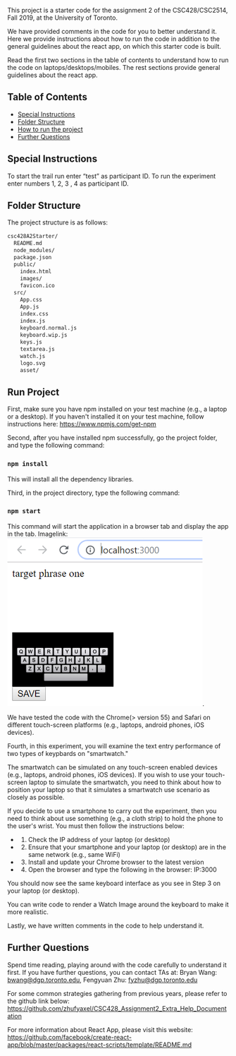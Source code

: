 This project is a starter code for the assignment 2 of the CSC428/CSC2514, Fall 2019, at the University of Toronto.

We have provided comments in the code for you to better understand it. Here we provide instructions about how to run the code in addition to the general guidelines about the react app, on which this starter code is built.

Read the first two sections in the table of contents to understand how to run the code on laptops/desktops/mobiles. The rest sections provide general guidelines about the react app.


## Table of Contents
- [Special Instructions](#special-instructions)
- [Folder Structure](#folder-structure)
- [How to run the project](#run-project)
- [Further Questions](#further-questions)

## Special Instructions

To start the trail run enter “test” as participant ID.
To run the experiment enter numbers 1, 2, 3 , 4 as participant ID.
 
## Folder Structure
The project structure is as follows:

```
csc428A2Starter/
  README.md
  node_modules/
  package.json
  public/
    index.html
    images/
    favicon.ico
  src/
    App.css
    App.js
    index.css
    index.js
    keyboard.normal.js
    keyboard.wip.js
    keys.js
    textarea.js
    watch.js
    logo.svg
    asset/
```

## Run Project

First, make sure you have npm installed on your test machine (e.g., a laptop or a desktop).
If you haven't installed it on your test machine, follow instructions here: https://www.npmjs.com/get-npm

Second, after you have installed npm successfully, go the project folder, and type the following command:

### `npm install`

This will install all the dependency libraries.

Third, in the project directory, type the following command:
### `npm start`

This command will start the application in a browser tab and display the app in the tab. Imagelink: 
![Preview of the app in a browser](app_start_img.PNG).

We have tested the code with the Chrome(> version 55) and Safari on different touch-screen platforms (e.g., laptops, android phones, iOS devices).

Fourth, in this experiment, you will examine the text entry performance of two types of keypbards on "smartwatch."

The smartwatch can be simulated on any touch-screen enabled devices (e.g., laptops, android phones, iOS devices).
If you wish to use your touch-screen laptop to simulate the smartwatch,
you need to think about how to position your laptop so that it simulates a smartwatch use scenario as closely as possible.

If you decide to use a smartphone to carry out the experiment, then you need to think about use something (e.g., a cloth strip) to hold the phone to the user's wrist. You must then follow the instructions below:

- 1) Check the IP address of your laptop (or desktop)   
- 2) Ensure that your smartphone and your laptop (or desktop) are in the same network (e.g., same WiFi)
- 3) Install and update your Chrome browser to the latest version
- 4) Open the browser and type the following in the browser: IP:3000

You should now see the same keyboard interface as you see in Step 3 on your laptop (or desktop).

You can write code to render a Watch Image around the keyboard to make it more realistic.

Lastly, we have written comments in the code to help understand it.

## Further Questions

Spend time reading, playing around with the code carefully to understand it first.
If you have further questions, you can contact TAs at:
Bryan Wang: bwang@dgp.toronto.edu,
Fengyuan Zhu: fyzhu@dgp.toronto.edu

For some common strategies gathering from previous years, please refer to the github link below: https://github.com/zhufyaxel/CSC428_Assignment2_Extra_Help_Documentation

For more information about React App, please visit this website: https://github.com/facebook/create-react-app/blob/master/packages/react-scripts/template/README.md
